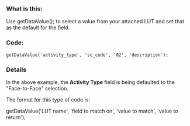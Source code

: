 ### What is this:
Use getDataValue(); to select a value from your attached LUT and set that as the default for the field.

### Code:
```
getDataValue('activity_type', 'sc_code', '02', 'description');
```

### Details
In the above example, the <b>Activity Type</b> field is being defaulted to the "Face-to-Face" selection.

The format for this type of code is:<p>
getDataValue('LUT name', 'field to match on', 'value to match', 'value to return');
